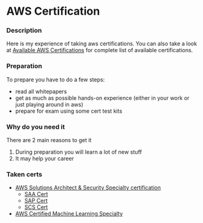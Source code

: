 # AWS Certification

### Description
Here is my experience of taking aws certifications. You can also take a look at [Available AWS Certifications](https://aws.amazon.com/certification) for complete list of available certifications.

### Preparation
To prepare you have to do a few steps:
* read all whitepapers
* get as much as possible hands-on experience (either in your work or just playing around in aws)
* prepare for exam using some cert test kits

### Why do you need it
There are 2 main reasons to get it
1. During preparation you will learn a lot of new stuff
2. It may help your career

### Taken certs
* [AWS Solutions Architect & Security Specialty certification](https://github.com/dgaydukov/cert-aws/tree/master/sa)
    * [SAA Cert](https://github.com/dgaydukov/cert-aws/tree/master/sa/cert/saa.pdf)
    * [SAP Cert](https://github.com/dgaydukov/cert-aws/tree/master/sa/cert/sap.pdf)
    * [SCS Cert](https://github.com/dgaydukov/cert-aws/tree/master/sa/cert/scs.pdf)
* [AWS Certified Machine Learning Specialty](https://github.com/dgaydukov/cert-aws/tree/master/ml)